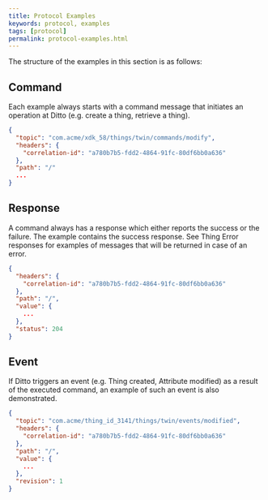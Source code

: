 ```yaml
---
title: Protocol Examples
keywords: protocol, examples
tags: [protocol]
permalink: protocol-examples.html
---
```


The structure of the examples in this section is as follows:

## Command

Each example always starts with a command message that initiates an operation at Ditto (e.g. create a thing, retrieve a thing).

```json
{
  "topic": "com.acme/xdk_58/things/twin/commands/modify",
  "headers": {
    "correlation-id": "a780b7b5-fdd2-4864-91fc-80df6bb0a636"
  },
  "path": "/"
  ...
}
```

## Response

A command always has a response which either reports the success or the failure. The example contains the success response.
See Thing Error responses for examples of messages that will be returned in case of an error.

```json
{
  "headers": {
    "correlation-id": "a780b7b5-fdd2-4864-91fc-80df6bb0a636"
  },
  "path": "/",
  "value": {
    ...
  },
  "status": 204
}
```

## Event

If Ditto triggers an event (e.g. Thing created, Attribute modified) as a result of the executed command, an example of such an event is also demonstrated.

```json
{
  "topic": "com.acme/thing_id_3141/things/twin/events/modified",
  "headers": {
    "correlation-id": "a780b7b5-fdd2-4864-91fc-80df6bb0a636"
  },
  "path": "/",
  "value": {
    ...
  },
  "revision": 1
}
```
